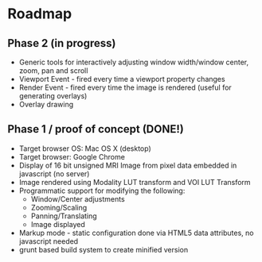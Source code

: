 Roadmap
========

Phase 2 (in progress)
-------
 * Generic tools for interactively adjusting window width/window center, zoom, pan and scroll
 * Viewport Event - fired every time a viewport property changes
 * Render Event - fired every time the image is rendered (useful for generating overlays)
 * Overlay drawing


Phase 1 / proof of concept (DONE!)
-------
 * Target browser OS: Mac OS X (desktop)
 * Target browser: Google Chrome
 * Display of 16 bit unsigned MRI Image from pixel data embedded in javascript (no server)
 * Image rendered using Modality LUT transform and VOI LUT Transform
 * Programmatic support for modifying the following:
    * Window/Center adjustments
    * Zooming/Scaling
    * Panning/Translating
    * Image displayed
 * Markup mode - static configuration done via HTML5 data attributes, no javascript needed
 * grunt based build system to create minified version


